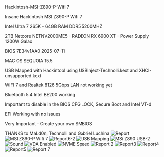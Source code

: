 Hackintosh-MSI-Z890-P-Wifi 7

Insane Hackintosh MSI Z890-P Wifi 7 

Intel Ultra 7 265K - 64GB RAM DDR5 5200MHZ 

2TB Netcore NETNV2000ME5 - RADEON RX 6900 XT - Power Supply 1200W Galax

BIOS 7E34v1AA0 2025-07-11 

MAC OS SEQUOIA 15.5

USB Mapped with Hackintool using USBInject-Technolli.kext and XHCI-unsupported.kext

WIFI 7 and Realtek 8126 5Gbps LAN not working yet

Bluetooth 5.4 Intel BE200 working

Important to disable in the BIOS CFG LOCK, Secure Boot and Intel VT-d

EFI Working with no issues

Very Important - Create your own SMBIOS

THANKS to MaLd0n, Technolli and Gabriel Luchina
![Report](https://github.com/user-attachments/assets/b40ca891-1d90-4e28-bcad-621f74254e2a)
![MSI Z890-P Wifi 7](https://github.com/user-attachments/assets/335ed332-926d-4b72-9942-04856eb45bea)
![Report6-2](https://github.com/user-attachments/assets/6a6dbf13-79d3-44c0-bcd5-7ee5d2cbc51d)
![USB Mapping](https://github.com/user-attachments/assets/c07e33eb-4fe9-4560-b6f5-a281437d17cb)
![MSi Z890 USB-2](https://github.com/user-attachments/assets/87376735-5075-4603-87b5-a609c3fdc5db)
![Sound](https://github.com/user-attachments/assets/9599b7b6-6b05-42a7-bdc7-3ffd5b075764)
![VDA Enabled](https://github.com/user-attachments/assets/2af5ecb7-f2e4-4772-b1f0-919dc8b3f580)
![NVME Speed](https://github.com/user-attachments/assets/c87fba4a-4d31-474c-9290-306239275f84)
![Report 2](https://github.com/user-attachments/assets/8fbf69b3-18cc-4ce5-aa84-3f97e68676c1)
![Report3](https://github.com/user-attachments/assets/43b0c879-ae2d-4894-b6cd-ec3903083f95)
![Report4](https://github.com/user-attachments/assets/b07f1b7e-7db2-446d-926f-3506ca328729)
![Report5](https://github.com/user-attachments/assets/39f15a25-e27b-46af-83ea-adfa97ee5479)
![Report 7](https://github.com/user-attachments/assets/5bc4762d-eb6c-497a-8184-3c230d8b628c)











